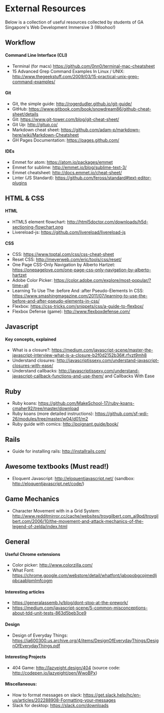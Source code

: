 # External Resources
Below is a collection of useful resources collected by students of GA Singapore's Web Development Immersive 3 (Woohoo!)

## Workflow
#### Command Line Interface (CLI)
- Terminal (for macs) https://github.com/0nn0/terminal-mac-cheatsheet
- 15 Advanced Grep Command Examples In Linux / UNIX: http://www.thegeekstuff.com/2009/03/15-practical-unix-grep-command-examples/

#### Git
- Git, the simple guide: http://rogerdudler.github.io/git-guide/
- GitHub: https://www.gitbook.com/book/snowdream86/github-cheat-sheet/details
- Git: https://www.git-tower.com/blog/git-cheat-sheet/
- Git Up: http://gitup.co/
- Markdown cheat sheet: https://github.com/adam-p/markdown-here/wiki/Markdown-Cheatsheet
- GH Pages Documentation: https://pages.github.com/

#### IDEs
- Emmet for atom: https://atom.io/packages/emmet
- Emmet for sublime: http://emmet.io/blog/sublime-text-3/
- Emmet cheatsheet: http://docs.emmet.io/cheat-sheet/
- Linter (JS Standard): https://github.com/feross/standard#text-editor-plugins

## HTML & CSS
#### HTML
- HTML5 element flowchart: http://html5doctor.com/downloads/h5d-sectioning-flowchart.png
- Livereload-js: https://github.com/livereload/livereload-js

#### CSS
- CSS: https://www.toptal.com/css/css-cheat-sheet
- Reset CSS: http://meyerweb.com/eric/tools/css/reset/
- One Page CSS-Only Navigation by Alberto Hartzet: https://onepagelove.com/one-page-css-only-navigation-by-alberto-hartzet
- Adobe Color Picker: https://color.adobe.com/explore/most-popular/?time=all
- Learning To Use The :before And :after Pseudo-Elements In CSS: https://www.smashingmagazine.com/2011/07/learning-to-use-the-before-and-after-pseudo-elements-in-css/
- Flexbox: https://css-tricks.com/snippets/css/a-guide-to-flexbox/
- Flexbox Defense (game): http://www.flexboxdefense.com/

## Javascript
#### Key concepts, explained
- What is a closure?: https://medium.com/javascript-scene/master-the-javascript-interview-what-is-a-closure-b2f0d2152b36#.rfvzt9mh8
- Understand closures: http://javascriptissexy.com/understand-javascript-closures-with-ease/
- Understand callbacks: http://javascriptissexy.com/understand-javascript-callback-functions-and-use-them/
 and Callbacks With Ease


## Ruby
- Ruby koans: https://github.com/MakeSchool-17/ruby-koans-cmaher92/tree/master/download
- Ruby koans (more detailed instructions): https://github.com/sf-wdi-26/modules/tree/master/w04/d01/m2
- Ruby guide with comics: http://poignant.guide/book/

## Rails
- Guide for installing rails: http://installrails.com/

## Awesome textbooks (Must read!)
- Eloquent Javascript: http://eloquentjavascript.net/ (sandbox: http://eloquentjavascript.net/code/)

## Game Mechanics
- Character Movement with in a Grid System: <http://www.redditmirror.cc/cache/websites/troygilbert.com_ai9pd/troygilbert.com/2006/10/the-movement-and-attack-mechanics-of-the-legend-of-zelda/index.html>

## General
#### Useful Chrome extensions
- Color picker: http://www.colorzilla.com/
- What Font: https://chrome.google.com/webstore/detail/whatfont/jabopobgcpjmedljpbcaablpmlmfcogm

#### Interesting articles
- https://generalassemb.ly/blog/dont-stop-at-the-prework/
- https://medium.com/javascript-scene/5-common-misconceptions-about-tdd-unit-tests-863d5beb3ce9

#### Design
- Design of Everyday Things: https://ia600300.us.archive.org/4/items/DesignOfEverydayThings/DesignOfEverydayThings.pdf

#### Interesting Projects
- 404 Game: http://lazyeight.design/404 (source code: http://codepen.io/lazyeight/pen/WwoBPx)

#### Miscellaneous:
- How to format messages on slack: https://get.slack.help/hc/en-us/articles/202288908-Formatting-your-messages
- Slack for desktop: https://slack.com/downloads
